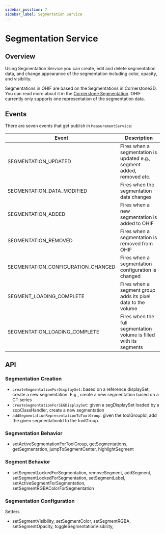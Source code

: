 ```yaml
---
sidebar_position: 7
sidebar_label: Segmentation Service
---
```


# Segmentation Service

## Overview

Using Segmentation Service you can create, edit and delete segmentation data, and
change appearance of the segmentation including color, opacity, and visibility.

Segmentations in OHIF are based on the Segmentations in Cornerstone3D. You can
read more about it in the [Cornerstone Segmentation](https://www.cornerstonejs.org/docs/concepts/cornerstone-tools/segmentation/). OHIF currently only supports
one representation of the segmentation data.

## Events

There are seven events that get publish in `MeasurementService`:

| Event                 | Description                                            |
| --------------------- | ------------------------------------------------------ |
| SEGMENTATION_UPDATED   | Fires when a segmentation is updated e.g., segment added, removed etc.|
| SEGMENTATION_DATA_MODIFIED     | Fires when the segmentation data changes  |
| SEGMENTATION_ADDED | Fires when a new segmentation is added to OHIF |
| SEGMENTATION_REMOVED   | Fires when a segmentation is removed from OHIF                 |
| SEGMENTATION_CONFIGURATION_CHANGED  | Fires when a segmentation configuration is changed                |
| SEGMENT_LOADING_COMPLETE   | Fires when a segment group adds its pixel data to the volume    |
| SEGMENTATION_LOADING_COMPLETE   | Fires when the full segmentation volume is filled with its segments   |


## API

### Segmentation Creation

- `createSegmentationForDisplaySet`: based on a reference displaySet, create a new segmentation. E.g., create a new segmentation based on a CT series
- `createSegmentationForSEGDisplaySet`: given a segDisplaySet loaded by a sopClassHandler, create a new segmentation
- `addSegmentationRepresentationToToolGroup`: given the toolGroupId, add the given segmentationId to the toolGroup.


### Segmentation Behavior

- setActiveSegmentationForToolGroup, getSegmentations, getSegmentation, jumpToSegmentCenter, highlightSegment


### Segment Behavior

- setSegmentLockedForSegmentation, removeSegment, addSegment, setSegmentLockedForSegmentation, setSegmentLabel, setActiveSegmentForSegmentation,
setSegmentRGBAColorForSegmentation

### Segmentation Configuration

Setters

- setSegmentVisibility, setSegmentColor, setSegmentRGBA, setSegmentOpacity, toggleSegmentationVisibility,
